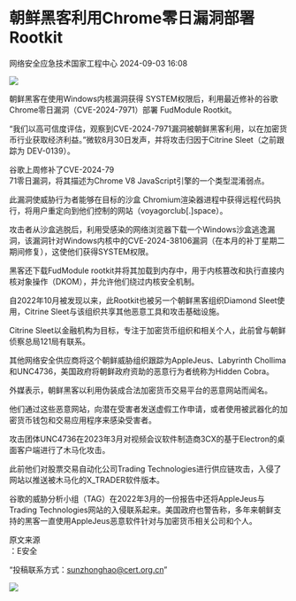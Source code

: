 #  朝鲜黑客利用Chrome零日漏洞部署Rootkit   
 网络安全应急技术国家工程中心   2024-09-03 16:08  
  
![](https://mmbiz.qpic.cn/mmbiz_png/GoUrACT176lHEbKyOoRlvtNL7nyf71CbzucSlFpDqBMfdfEaZLjN7fUydicMNFGYCn7uibnYm2rJolicOWfibwsibOw/640?wx_fmt=png&from=appmsg "")  
  
朝鲜黑客在使用Windows内核漏洞获得 SYSTEM权限后，利用最近修补的谷歌Chrome零日漏洞（CVE-2024-7971）部署 FudModule Rootkit。  
  
“我们以高可信度评估，观察到CVE-2024-7971漏洞被朝鲜黑客利用，以在加密货币行业获取经济利益。”微软8月30日发声，并将攻击归因于Citrine Sleet（之前跟踪为 DEV-0139）。  
  
谷歌上周修补了CVE-2024-79  
71零日漏洞，将其描述为Chrome V8 JavaScript引擎的一个类型混淆弱点。  
  
此漏洞使威胁行为者能够在目标的沙盒 Chromium渲染器进程中获得远程代码执行，将用户重定向到他们控制的网站（voyagorclub[.]space）。  
  
攻击者从沙盒逃脱后，利用受感染的网络浏览器下载一个Windows沙盒逃逸漏洞，该漏洞针对Windows内核中的CVE-2024-38106漏洞（在本月的补丁星期二期间修复），这使他们获得SYSTEM权限。  
  
黑客还下载FudModule rootkit并将其加载到内存中，用于内核篡改和执行直接内核对象操作（DKOM），并允许他们绕过内核安全机制。  
  
自2022年10月被发现以来，此Rootkit也被另一个朝鲜黑客组织Diamond Sleet使用，Citrine Sleet与该组织共享其他恶意工具和攻击基础设施。  
  
Citrine Sleet以金融机构为目标，专注于加密货币组织和相关个人，此前曾与朝鲜侦察总局121局有联系。  
  
其他网络安全供应商将这个朝鲜威胁组织跟踪为AppleJeus、Labyrinth Chollima和UNC4736，美国政府将朝鲜政府资助的恶意行为者统称为Hidden Cobra。  
  
外媒表示，朝鲜黑客以利用伪装成合法加密货币交易平台的恶意网站而闻名。  
  
他们通过这些恶意网站，向潜在受害者发送虚假工作申请，或者使用被武器化的加密货币钱包和交易应用程序来感染受害者。  
  
攻击团体UNC4736在2023年3月对视频会议软件制造商3CX的基于Electron的桌面客户端进行了木马化攻击。  
  
此前他们对股票交易自动化公司Trading Technologies进行供应链攻击，入侵了网站以推送被木马化的X_TRADER软件版本。  
  
谷歌的威胁分析小组（TAG）在2022年3月的一份报告中还将AppleJeus与Trading Technologies网站的入侵联系起来。美国政府也警告称，多年来朝鲜支持的黑客一直使用AppleJeus恶意软件针对与加密货币相关公司和个人。  
  
  
  
原文来源  
：E安全  
  
“投稿联系方式：sunzhonghao@cert.org.cn”  
  
![](https://mmbiz.qpic.cn/mmbiz_jpg/GoUrACT176n1NvL0JsVSB8lNDX2FCGZjW0HGfDVnFao65ic4fx6Rv4qylYEAbia4AU3V2Zz801UlicBcLeZ6gS6tg/640?wx_fmt=other&wxfrom=5&wx_lazy=1&wx_co=1&tp=webp "")  
  
  
